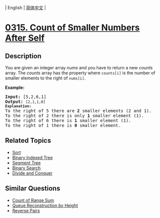 
| English | [简体中文](README.md) |
# [0315. Count of Smaller Numbers After Self](https://leetcode-cn.com/problems/count-of-smaller-numbers-after-self/)
## Description
<p>You are given an integer array <i>nums</i> and you have to return a new <i>counts</i> array. The <i>counts</i> array has the property where <code>counts[i]</code> is the number of smaller elements to the right of <code>nums[i]</code>.</p>

<p><b>Example:</b></p>

<pre>
<strong>Input:</strong> [5,2,6,1]
<strong>Output:</strong> <code>[2,1,1,0] 
<strong>Explanation:</strong></code>
To the right of 5 there are <b>2</b> smaller elements (2 and 1).
To the right of 2 there is only <b>1</b> smaller element (1).
To the right of 6 there is <b>1</b> smaller element (1).
To the right of 1 there is <b>0</b> smaller element.
</pre>
## Related Topics
- [Sort](https://leetcode-cn.com/tag/sort)
- [Binary Indexed Tree](https://leetcode-cn.com/tag/binary-indexed-tree)
- [Segment Tree](https://leetcode-cn.com/tag/segment-tree)
- [Binary Search](https://leetcode-cn.com/tag/binary-search)
- [Divide and Conquer](https://leetcode-cn.com/tag/divide-and-conquer)
## Similar Questions
- [Count of Range Sum](../count-of-range-sum/README_EN.md)
- [Queue Reconstruction by Height](../queue-reconstruction-by-height/README_EN.md)
- [Reverse Pairs](../reverse-pairs/README_EN.md)
